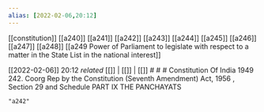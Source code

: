 ```yaml
---
alias: [2022-02-06,20:12]
---
```

[[constitution]] [[a240]] [[a241]] [[a242]] [[a243]] [[a244]] [[a245]] [[a246]] [[a247]] [[a248]] [[a249 Power of Parliament to legislate with respect to a matter in the State List in the national interest]]

[[2022-02-06]] 20:12 _related_ [[]] | [[]] | [[]] # # #
Constitution Of India 1949
242. Coorg Rep by the Constitution (Seventh Amendment) Act, 1956 , Section 29 and Schedule PART IX THE PANCHAYATS
```query
"a242"
```